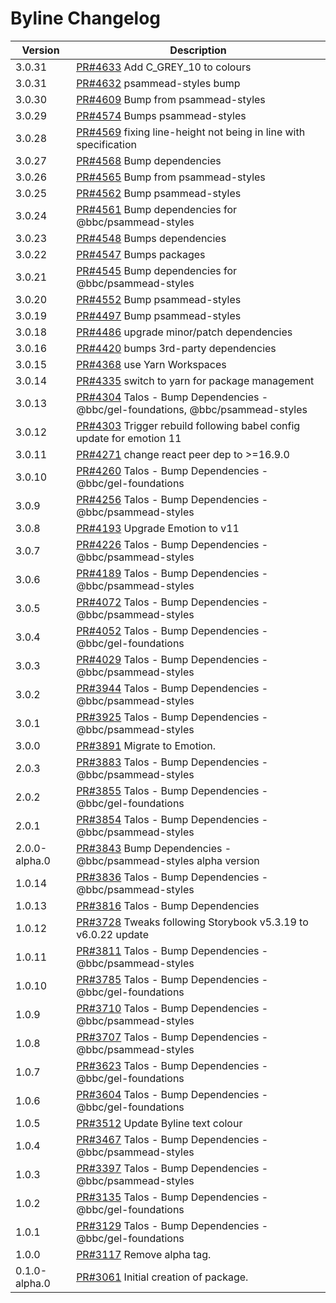 # Byline Changelog

| Version       | Description                                                                                                                 |
| ------------- | --------------------------------------------------------------------------------------------------------------------------- |
| 3.0.31 | [PR#4633](https://github.com/bbc/psammead/pull/4633) Add C_GREY_10 to colours |
| 3.0.31 | [PR#4632](https://github.com/bbc/psammead/pull/4632) psammead-styles bump |
| 3.0.30        | [PR#4609](https://github.com/bbc/psammead/pull/4609) Bump from psammead-styles                                              |
| 3.0.29        | [PR#4574](https://github.com/bbc/psammead/pull/4574) Bumps psammead-styles                                                  |
| 3.0.28        | [PR#4569](https://github.com/bbc/psammead/pull/4569) fixing line-height not being in line with specification                |
| 3.0.27        | [PR#4568](https://github.com/bbc/psammead/pull/4568) Bump dependencies                                                      |
| 3.0.26        | [PR#4565](https://github.com/bbc/psammead/pull/4565) Bump from psammead-styles                                              |
| 3.0.25        | [PR#4562](https://github.com/bbc/psammead/pull/4562) Bump psammead-styles                                                   |
| 3.0.24        | [PR#4561](https://github.com/bbc/psammead/pull/4561) Bump dependencies for @bbc/psammead-styles                             |
| 3.0.23        | [PR#4548](https://github.com/bbc/psammead/pull/4548) Bumps dependencies                                                     |
| 3.0.22        | [PR#4547](https://github.com/bbc/psammead/pull/4547) Bumps packages                                                         |
| 3.0.21        | [PR#4545](https://github.com/bbc/psammead/pull/4545) Bump dependencies for @bbc/psammead-styles                             |
| 3.0.20        | [PR#4552](https://github.com/bbc/psammead/pull/4552) Bump psammead-styles                                                   |
| 3.0.19        | [PR#4497](https://github.com/bbc/psammead/pull/4497) Bump psammead-styles                                                   |
| 3.0.18        | [PR#4486](https://github.com/bbc/psammead/pull/4486) upgrade minor/patch dependencies                                       |
| 3.0.16        | [PR#4420](https://github.com/bbc/psammead/pull/4420) bumps 3rd-party dependencies                                           |
| 3.0.15        | [PR#4368](https://github.com/bbc/psammead/pull/4368) use Yarn Workspaces                                                    |
| 3.0.14        | [PR#4335](https://github.com/bbc/psammead/pull/4335) switch to yarn for package management                                  |
| 3.0.13        | [PR#4304](https://github.com/bbc/psammead/pull/4304) Talos - Bump Dependencies - @bbc/gel-foundations, @bbc/psammead-styles |
| 3.0.12        | [PR#4303](https://github.com/bbc/psammead/pull/4303) Trigger rebuild following babel config update for emotion 11           |
| 3.0.11        | [PR#4271](https://github.com/bbc/psammead/pull/4271) change react peer dep to >=16.9.0                                      |
| 3.0.10        | [PR#4260](https://github.com/bbc/psammead/pull/4260) Talos - Bump Dependencies - @bbc/gel-foundations                       |
| 3.0.9         | [PR#4256](https://github.com/bbc/psammead/pull/4256) Talos - Bump Dependencies - @bbc/psammead-styles                       |
| 3.0.8         | [PR#4193](https://github.com/bbc/psammead/pull/4193) Upgrade Emotion to v11                                                 |
| 3.0.7         | [PR#4226](https://github.com/bbc/psammead/pull/4226) Talos - Bump Dependencies - @bbc/psammead-styles                       |
| 3.0.6         | [PR#4189](https://github.com/bbc/psammead/pull/4189) Talos - Bump Dependencies - @bbc/psammead-styles                       |
| 3.0.5         | [PR#4072](https://github.com/bbc/psammead/pull/4072) Talos - Bump Dependencies - @bbc/psammead-styles                       |
| 3.0.4         | [PR#4052](https://github.com/bbc/psammead/pull/4052) Talos - Bump Dependencies - @bbc/gel-foundations                       |
| 3.0.3         | [PR#4029](https://github.com/bbc/psammead/pull/4029) Talos - Bump Dependencies - @bbc/psammead-styles                       |
| 3.0.2         | [PR#3944](https://github.com/bbc/psammead/pull/3944) Talos - Bump Dependencies - @bbc/psammead-styles                       |
| 3.0.1         | [PR#3925](https://github.com/bbc/psammead/pull/3925) Talos - Bump Dependencies - @bbc/psammead-styles                       |
| 3.0.0         | [PR#3891](https://github.com/bbc/psammead/pull/3891) Migrate to Emotion.                                                    |
| 2.0.3         | [PR#3883](https://github.com/bbc/psammead/pull/3883) Talos - Bump Dependencies - @bbc/psammead-styles                       |
| 2.0.2         | [PR#3855](https://github.com/bbc/psammead/pull/3855) Talos - Bump Dependencies - @bbc/gel-foundations                       |
| 2.0.1         | [PR#3854](https://github.com/bbc/psammead/pull/3854) Talos - Bump Dependencies - @bbc/psammead-styles                       |
| 2.0.0-alpha.0 | [PR#3843](https://github.com/bbc/psammead/pull/3843) Bump Dependencies - @bbc/psammead-styles alpha version                 |
| 1.0.14        | [PR#3836](https://github.com/bbc/psammead/pull/3836) Talos - Bump Dependencies - @bbc/psammead-styles                       |
| 1.0.13        | [PR#3816](https://github.com/bbc/psammead/pull/3816) Talos - Bump Dependencies                                              |
| 1.0.12        | [PR#3728](https://github.com/bbc/psammead/pull/3728) Tweaks following Storybook v5.3.19 to v6.0.22 update                   |
| 1.0.11        | [PR#3811](https://github.com/bbc/psammead/pull/3811) Talos - Bump Dependencies - @bbc/psammead-styles                       |
| 1.0.10        | [PR#3785](https://github.com/bbc/psammead/pull/3785) Talos - Bump Dependencies - @bbc/gel-foundations                       |
| 1.0.9         | [PR#3710](https://github.com/bbc/psammead/pull/3710) Talos - Bump Dependencies - @bbc/psammead-styles                       |
| 1.0.8         | [PR#3707](https://github.com/bbc/psammead/pull/3707) Talos - Bump Dependencies - @bbc/psammead-styles                       |
| 1.0.7         | [PR#3623](https://github.com/bbc/psammead/pull/3623) Talos - Bump Dependencies - @bbc/gel-foundations                       |
| 1.0.6         | [PR#3604](https://github.com/bbc/psammead/pull/3604) Talos - Bump Dependencies - @bbc/gel-foundations                       |
| 1.0.5         | [PR#3512](https://github.com/bbc/psammead/pull/3512) Update Byline text colour                                              |
| 1.0.4         | [PR#3467](https://github.com/bbc/psammead/pull/3467) Talos - Bump Dependencies - @bbc/psammead-styles                       |
| 1.0.3         | [PR#3397](https://github.com/bbc/psammead/pull/3397) Talos - Bump Dependencies - @bbc/psammead-styles                       |
| 1.0.2         | [PR#3135](https://github.com/bbc/psammead/pull/3135) Talos - Bump Dependencies - @bbc/gel-foundations                       |
| 1.0.1         | [PR#3129](https://github.com/bbc/psammead/pull/3129) Talos - Bump Dependencies - @bbc/gel-foundations                       |
| 1.0.0         | [PR#3117](https://github.com/bbc/psammead/pull/3117) Remove alpha tag.                                                      |
| 0.1.0-alpha.0 | [PR#3061](https://github.com/bbc/psammead/pull/3061) Initial creation of package.                                           |
